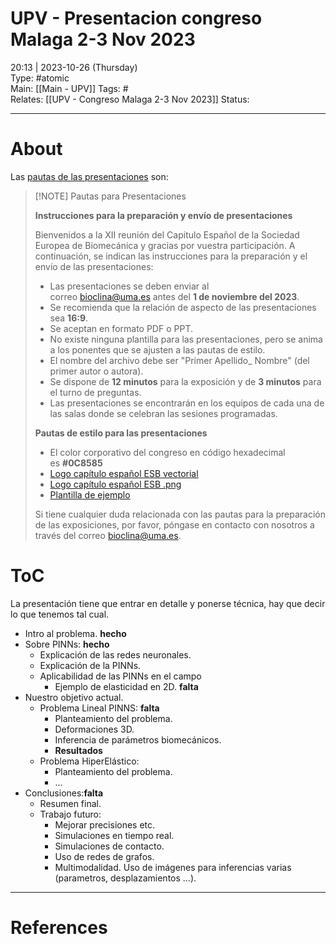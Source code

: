 # UPV - Presentacion congreso Malaga 2-3 Nov 2023   
20:13 | 2023-10-26 (Thursday)   
Type: #atomic   
Main: [[Main - UPV]]
Tags: #    
Relates: [[UPV - Congreso Malaga 2-3 Nov 2023]]
Status:   

---
# About

Las [pautas de las presentaciones](https://eventos.uma.es/96159/section/46363/xii-reunion-del-capitulo-espanol-de-la-sociedad-europea-de-biomecanica.html) son:  
> [!NOTE] Pautas para Presentaciones
> 
> **Instrucciones para la preparación y envío de presentaciones**
> 
> Bienvenidos a la XII reunión del Capitulo Español de la Sociedad Europea de Biomecánica y gracias por vuestra participación. A continuación, se indican las instrucciones para la preparación y el envío de las presentaciones:
> 
> - Las presentaciones se deben enviar al correo [bioclina@uma.es](mailto:bioclina@uma.es) antes del **1 de noviembre del 2023**.
> - Se recomienda que la relación de aspecto de las presentaciones sea **16:9**.
> - Se aceptan en formato PDF o PPT.
> - No existe ninguna plantilla para las presentaciones, pero se anima a los ponentes que se ajusten a las pautas de estilo.
> - El nombre del archivo debe ser "Primer Apellido_ Nombre" (del primer autor o autora).
> - Se dispone de **12 minutos** para la exposición y de **3 minutos** para el turno de preguntas.
> - Las presentaciones se encontrarán en los equipos de cada una de las salas donde se celebran las sesiones programadas.
> 
> **Pautas de estilo para las presentaciones**
> 
> - El color corporativo del congreso en código hexadecimal es **#0C8585**
> - [Logo capítulo español ESB vectorial](https://eventos.uma.es/_files/_event/_96159/_editorFiles/file/Logo%20Cap%C3%ADtulo%20ESB%20Espa%C3%B1ol.pdf)
> - [Logo capítulo español ESB .png](https://eventos.uma.es/_files/_event/_96159/_editorFiles/file/Logo%20Cap%C3%ADtulo%20ESB%20Espa%C3%B1ol.png)
> - [Plantilla de ejemplo](https://eventos.uma.es/_files/_event/_96159/_editorFiles/file/Plantilla%20de%20ejemplo.pptx)
> 
> Si tiene cualquier duda relacionada con las pautas para la preparación de las exposiciones, por favor, póngase en contacto con nosotros a través del correo [bioclina@uma.es](mailto:bioclina@uma.es).

# ToC  
La presentación tiene que entrar en detalle y ponerse técnica, hay que decir lo que tenemos tal cual.   

- Intro al problema.  **hecho**
- Sobre PINNs:  **hecho**
	- Explicación de las redes neuronales.  
	- Explicación de la PINNs. 
	- Aplicabilidad de las PINNs en el campo  
		- Ejemplo de elasticidad en 2D.  **falta**
- Nuestro objetivo actual.  
	- Problema Lineal PINNS: **falta**
		- Planteamiento del problema.
		- Deformaciones 3D. 
		- Inferencia de parámetros biomecánicos.   
		- **Resultados**
	- Problema HiperElástico:  
		- Planteamiento del problema. 
		- ...
- Conclusiones:**falta**
	- Resumen final.
	- Trabajo futuro:
		- Mejorar precisiones etc.
		- Simulaciones en tiempo real.
		- Simulaciones de contacto.
		- Uso de redes de grafos.  
		- Multimodalidad. Uso de imágenes para inferencias varias (parametros, desplazamientos ...).

---
# References
